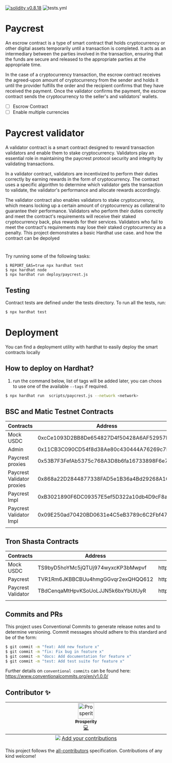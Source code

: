 <p>
    <a href="https://solidity.readthedocs.io/en/v0.8.18/"><img alt="solidity v0.8.18" src="https://badgen.net/badge/solidity/v0.8.17/blue"></a>
    <img src="https://github.com/Vaultka-Project/sake-contracts/actions/workflows/hardhat.yml/badge.svg" alt="tests.yml">
</p>

# Paycrest
An escrow contract is a type of smart contract that holds cryptocurrency or other digital assets temporarily until a transaction is completed. It acts as an intermediary between the parties involved in the transaction, ensuring that the funds are secure and released to the appropriate parties at the appropriate time.

In the case of a cryptocurrency transaction, the escrow contract receives the agreed-upon amount of cryptocurrency from the sender and holds it until the provider fulfills the order and the recipient confirms that they have received the payment. Once the validator confirms the payment, the escrow contract sends the cryptocurrency to the seller's and validators' wallets.

- [ ] Escrow Contract
- [ ] Enable multiple currencies
# 
# Paycrest validator
A validator contract is a smart contract designed to reward transaction validators and enable them to stake cryptocurrency. Validators play an essential role in maintaining the paycrest protocol security and integrity by validating transactions.

In a validator contract, validators are incentivized to perform their duties correctly by earning rewards in the form of cryptocurrency. The contract uses a specific algorithm to determine which validator gets the transaction to validate, the validator's performance and allocate rewards accordingly.

The validator contract also enables validators to stake cryptocurrency, which means locking up a certain amount of cryptocurrency as collateral to guarantee their performance. Validators who perform their duties correctly and meet the contract's requirements will receive their staked cryptocurrency back, plus rewards for their services. Validators who fail to meet the contract's requirements may lose their staked cryptocurrency as a penalty.
This project demonstrates a basic Hardhat use case. and how the contract can be depolyed
# 
Try running some of the following tasks:

```shell
$ REPORT_GAS=true npx hardhat test
$ npx hardhat node
$ npx hardhat run deploy/paycrest.js
```

## Testing

Contract tests are defined under the tests directory. To run all the tests, run:

```bash
$ npx hardhat test
```

# Deployment

You can find a deployment utility with hardhat to easily deploy the smart contracts locally
&nbsp;

## How to deploy on Hardhat?

1. run the command below, list of tags will be added later, you can choos to use one of the available `--tags` if required.

```bash
$ npx hardhat run  scripts/paycrest.js --network <network>
```

## BSC and Matic Testnet Contracts

<table>
  <thead>
    <tr>
      <th>Contracts</th>
      <th>Address</th>
    </tr>
  </thead>
  <tbody>
    <tr>
      <td>Mock USDC</td>
      <td>0xcCe1093D2BB8De654827D4f50428A6AF52957Db0</td>
    </tr>
    <tr>
      <td>Admin</td>
      <td>0x11CB3C090CD54f8d38Ae80c430444A76269c7Ef5</td>
    </tr>
    <tr>
      <td>Paycrest proxies</td>
      <td>0x53B7F3FefAb5375c768A3D8b6fa16733898F6e75</td>
    </tr>
    <tr>
      <td>Paycrest Validator proxies</td>
      <td>0x868a22D2844877338FAD5e1B36a4Bd29268A1078</td>
    </tr>
    <tr>
      <td>Paycrest Impl</td>
      <td>0xB3021890F6DC09357E5ef5D322a10db4D9cF8a84</td>
    </tr>
    <tr>
      <td>Paycrest Validator Impl</td>
      <td>0x09E250ad70420BD0631e4C5eB3789c6C2Fbf47ED</td>
    </tr>
    <tr>
      <td></td>
      <td></td>
    </tr>
    </tr>
  </tbody>
</table>

## Tron Shasta Contracts

<table>
  <thead>
    <tr>
      <th>Contracts</th>
      <th>Address</th>
      <th>link</th>
    </tr>
  </thead>
  <tbody>
    <tr>
      <td>Mock USDC</td>
      <td>TS9byD5hoYMc5jQTUj974wyxcKP3bMwpvf</td>
      <td>https://shasta.tronscan.org/#/contract/TS9byD5hoYMc5jQTUj974wyxcKP3bMwpvf/code</td>
    </tr>
    <tr>
      <td>Paycrest</td>
      <td>TVR1Rm6JKBBCBUu4hmgGGvqr2exQHQQ612</td>
      <td>https://shasta.tronscan.org/#/contract/TVR1Rm6JKBBCBUu4hmgGGvqr2exQHQQ612/code</td>
    </tr>
    <tr>
      <td>Paycrest Validator</td>
      <td>TBdCenqaMtHpvKSoUoLJJN5k6bxYbUtUyR</td>
      <td>https://shasta.tronscan.org/#/contract/TBdCenqaMtHpvKSoUoLJJN5k6bxYbUtUyR/code</td>
    </tr>
    <tr>
      <td></td>
      <td></td>
      <td></td>
    </tr>
    </tr>
  </tbody>
</table>

## **Commits and PRs**

This project uses Conventional Commits to generate release notes and to determine versioning. Commit messages should adhere to this standard and be of the form:

```bash
$ git commit -m "feat: Add new feature x"
$ git commit -m "fix: Fix bug in feature x"
$ git commit -m "docs: Add documentation for feature x"
$ git commit -m "test: Add test suite for feature x"
```

Further details on `conventional commits` can be found here: https://www.conventionalcommits.org/en/v1.0.0/

## Contributor ✨

<!-- ALL-CONTRIBUTORS-LIST:START - Do not remove or modify this section -->
<!-- prettier-ignore-start -->
<!-- markdownlint-disable -->
<table>
  <tbody>
    <tr>
      <td align="center" valign="top" width="14.28%"><a href="https://onahprosperity.github.io/"><img src="https://avatars.githubusercontent.com/u/40717516?v=4?s=50" width="50px;" alt="Prosperity"/><br /><sub><b>Prosperity</b></sub></a><br /><a href="https://github.com/paycrest/contracts" title="code">💻</a></td>
    </tr>
  </tbody>
  <tfoot>
    <tr>
      <td align="center" size="13px" colspan="7">
        <img src="https://raw.githubusercontent.com/all-contributors/all-contributors-cli/1b8533af435da9854653492b1327a23a4dbd0a10/assets/logo-small.svg">
          <a href="https://all-contributors.js.org/docs/en/bot/usage">Add your contributions</a>
        </img>
      </td>
    </tr>
  </tfoot>
</table>

<!-- markdownlint-restore -->
<!-- prettier-ignore-end -->

<!-- ALL-CONTRIBUTORS-LIST:END -->

This project follows the [all-contributors](https://github.com/all-contributors/all-contributors) specification. Contributions of any kind welcome!

